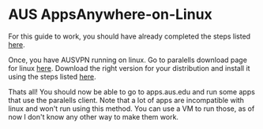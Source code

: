 # AUS AppsAnywhere-on-Linux

For this guide to work, you should have already completed the steps listed [here](https://github.com/sammuraii/AUSVPN-on-Linux/).

Once, you have AUSVPN running on linux. Go to paralells download page for linux [here](https://www.parallels.com/products/ras/download/links/). 
Download the right version for your distribution and install it using the steps listed [here](https://kb.parallels.com/en/123304).

Thats all! You should now be able to go to apps.aus.edu and run some apps that use the paralells client. Note that a lot of apps are incompatible with linux and won't run using this method. You can use a VM to run those, as of now I don't know any other way to make them work.
